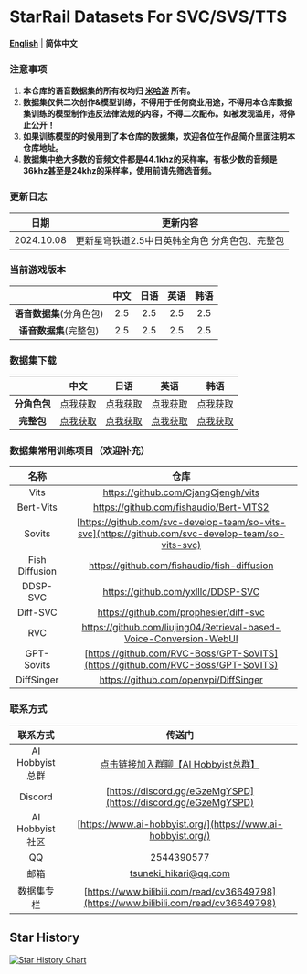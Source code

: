 # StarRail Datasets For SVC/SVS/TTS
[**English**](./README.md) | **简体中文**

### 注意事项

1. **本仓库的语音数据集的所有权均归 [米哈游](https://www.mihoyo.com/) 所有。**
2. **数据集仅供二次创作&模型训练，不得用于任何商业用途，不得用本仓库数据集训练的模型制作违反法律法规的内容，不得二次配布。如被发现滥用，将停止公开！**
3. **如果训练模型的时候用到了本仓库的数据集，欢迎各位在作品简介里面注明本仓库地址。**
4. **数据集中绝大多数的音频文件都是44.1khz的采样率，有极少数的音频是36khz甚至是24khz的采样率，使用前请先筛选音频。**

### 更新日志

|    日期    |                 更新内容                  |
| :--------: | :---------------------------------------: |
| 2024.10.08 | 更新星穹铁道2.5中日英韩全角色 分角色包、完整包 |

### 当前游戏版本

|                          | 中文 | 日语 | 英语 | 韩语 |
| :----------------------: | :--: | :--: | :--: | :--: |
| **语音数据集**(分角色包) | 2.5  | 2.5 | 2.5  | 2.5  |
|  **语音数据集**(完整包)  | 2.5  | 2.5  | 2.5  | 2.5  |

### 数据集下载

|                              |                             中文                             |                             日语                             |                             英语                             |                             韩语                             |
| :--------------------------: | :----------------------------------------------------------: | :----------------------------------------------------------: | :----------------------------------------------------------: | :----------------------------------------------------------: |
|         **分角色包**         | [点我获取](https://pan.ai-hobbyist.org/GL/StarRail%20Datasets/%E4%B8%AD%E6%96%87%20-%20Chinese) | [点我获取](https://pan.ai-hobbyist.org/GL/StarRail%20Datasets/%E6%97%A5%E8%AF%AD%20-%20Japanese) | [点我获取](https://pan.ai-hobbyist.org/GL/StarRail%20Datasets/%E8%8B%B1%E8%AF%AD%20-%20English) | [点我获取](https://pan.ai-hobbyist.org/GL/StarRail%20Datasets/%E9%9F%A9%E8%AF%AD%20-%20Korean) |
| **完整包** | [点我获取](https://modelscope.cn/datasets/aihobbyist/StarRail_Dataset/resolve/master/StarRail2.5_CN.7z) | [点我获取](https://modelscope.cn/datasets/aihobbyist/StarRail_Dataset/resolve/master/StarRail2.5_JP.7z) | [点我获取](https://modelscope.cn/datasets/aihobbyist/StarRail_Dataset/resolve/master/StarRail2.5_EN.7z) | [点我获取](https://modelscope.cn/datasets/aihobbyist/StarRail_Dataset/resolve/master/StarRail2.5_KR.7z) |

### 数据集常用训练项目（欢迎补充）

|      名称      |                             仓库                             |
| :------------: | :----------------------------------------------------------: |
|      Vits      |             https://github.com/CjangCjengh/vits              |
|      Bert-Vits      |             https://github.com/fishaudio/Bert-VITS2             |
|     Sovits     | [https://github.com/svc-develop-team/so-vits-svc](https://github.com/svc-develop-team/so-vits-svc) |
| Fish Diffusion |         https://github.com/fishaudio/fish-diffusion          |
|    DDSP-SVC    |              https://github.com/yxlllc/DDSP-SVC              |
|    Diff-SVC    |            https://github.com/prophesier/diff-svc            |
|      RVC       | https://github.com/liujing04/Retrieval-based-Voice-Conversion-WebUI |
| GPT-Sovits | [https://github.com/RVC-Boss/GPT-SoVITS](https://github.com/RVC-Boss/GPT-SoVITS) |
|   DiffSinger   |            https://github.com/openvpi/DiffSinger             |

### 联系方式

|      联系方式      |                            传送门                            |
| :----------------: | :----------------------------------------------------------: |
| AI Hobbyist总群 | [点击链接加入群聊【AI Hobbyist总群】](https://qm.qq.com/q/XrzbluTUAs) |
| Discord | [https://discord.gg/eGzeMgYSPD](https://discord.gg/eGzeMgYSPD) |
|   AI Hobbyist社区   | [https://www.ai-hobbyist.org/](https://www.ai-hobbyist.org/) |
|         QQ         |                          2544390577                          |
|        邮箱        |                    tsuneki_hikari@qq.com                     |
|        数据集专栏        |                    [https://www.bilibili.com/read/cv36649798](https://www.bilibili.com/read/cv36649798)                     |

## Star History

[![Star History Chart](https://api.star-history.com/svg?repos=AI-Hobbyist/StarRail_Datasets&type=Date)](https://star-history.com/#AI-Hobbyist/StarRail_Datasets&Date)
